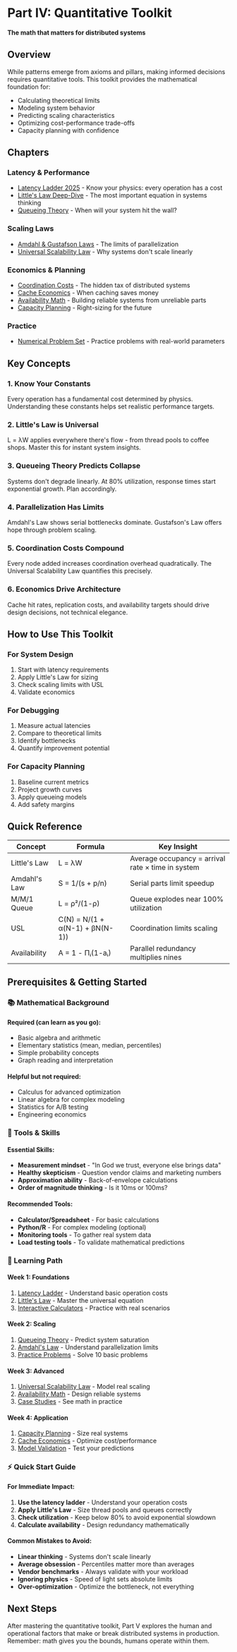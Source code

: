 # Part IV: Quantitative Toolkit

**The math that matters for distributed systems**

## Overview

While patterns emerge from axioms and pillars, making informed decisions requires quantitative tools. This toolkit provides the mathematical foundation for:

- Calculating theoretical limits
- Modeling system behavior
- Predicting scaling characteristics
- Optimizing cost-performance trade-offs
- Capacity planning with confidence

## Chapters

### Latency & Performance
- [Latency Ladder 2025](latency-ladder.md) - Know your physics: every operation has a cost
- [Little's Law Deep-Dive](littles-law.md) - The most important equation in systems thinking
- [Queueing Theory](queueing-models.md) - When will your system hit the wall?

### Scaling Laws
- [Amdahl & Gustafson Laws](amdahl-gustafson.md) - The limits of parallelization
- [Universal Scalability Law](universal-scalability.md) - Why systems don't scale linearly

### Economics & Planning
- [Coordination Costs](coordination-costs.md) - The hidden tax of distributed systems
- [Cache Economics](cache-economics.md) - When caching saves money
- [Availability Math](availability-math.md) - Building reliable systems from unreliable parts
- [Capacity Planning](capacity-planning.md) - Right-sizing for the future

### Practice
- [Numerical Problem Set](problem-set.md) - Practice problems with real-world parameters

## Key Concepts

### 1. **Know Your Constants**
Every operation has a fundamental cost determined by physics. Understanding these constants helps set realistic performance targets.

### 2. **Little's Law is Universal**
L = λW applies everywhere there's flow - from thread pools to coffee shops. Master this for instant system insights.

### 3. **Queueing Theory Predicts Collapse**
Systems don't degrade linearly. At 80% utilization, response times start exponential growth. Plan accordingly.

### 4. **Parallelization Has Limits**
Amdahl's Law shows serial bottlenecks dominate. Gustafson's Law offers hope through problem scaling.

### 5. **Coordination Costs Compound**
Every node added increases coordination overhead quadratically. The Universal Scalability Law quantifies this precisely.

### 6. **Economics Drive Architecture**
Cache hit rates, replication costs, and availability targets should drive design decisions, not technical elegance.

## How to Use This Toolkit

### For System Design
1. Start with latency requirements
2. Apply Little's Law for sizing
3. Check scaling limits with USL
4. Validate economics

### For Debugging
1. Measure actual latencies
2. Compare to theoretical limits
3. Identify bottlenecks
4. Quantify improvement potential

### For Capacity Planning
1. Baseline current metrics
2. Project growth curves
3. Apply queueing models
4. Add safety margins

## Quick Reference

| Concept | Formula | Key Insight |
|---------|---------|-------------|
| Little's Law | L = λW | Average occupancy = arrival rate × time in system |
| Amdahl's Law | S = 1/(s + p/n) | Serial parts limit speedup |
| M/M/1 Queue | L = ρ²/(1-ρ) | Queue explodes near 100% utilization |
| USL | C(N) = N/(1 + α(N-1) + βN(N-1)) | Coordination limits scaling |
| Availability | A = 1 - Πᵢ(1-aᵢ) | Parallel redundancy multiplies nines |

## Prerequisites & Getting Started

### 📚 Mathematical Background

#### Required (can learn as you go):
- Basic algebra and arithmetic
- Elementary statistics (mean, median, percentiles)
- Simple probability concepts
- Graph reading and interpretation

#### Helpful but not required:
- Calculus for advanced optimization
- Linear algebra for complex modeling
- Statistics for A/B testing
- Engineering economics

### 🔧 Tools & Skills

#### Essential Skills:
- **Measurement mindset** - "In God we trust, everyone else brings data"
- **Healthy skepticism** - Question vendor claims and marketing numbers
- **Approximation ability** - Back-of-envelope calculations
- **Order of magnitude thinking** - Is it 10ms or 100ms?

#### Recommended Tools:
- **Calculator/Spreadsheet** - For basic calculations
- **Python/R** - For complex modeling (optional)
- **Monitoring tools** - To gather real system data
- **Load testing tools** - To validate mathematical predictions

### 🌱 Learning Path

#### Week 1: Foundations
1. [Latency Ladder](latency-ladder.md) - Understand basic operation costs
2. [Little's Law](littles-law.md) - Master the universal equation
3. [Interactive Calculators](calculator-latency.md) - Practice with real scenarios

#### Week 2: Scaling
1. [Queueing Theory](queueing-models.md) - Predict system saturation
2. [Amdahl's Law](amdahl-gustafson.md) - Understand parallelization limits
3. [Practice Problems](problem-set.md) - Solve 10 basic problems

#### Week 3: Advanced
1. [Universal Scalability Law](universal-scalability.md) - Model real scaling
2. [Availability Math](availability-math.md) - Design reliable systems
3. [Case Studies](case-studies-quant.md) - See math in practice

#### Week 4: Application
1. [Capacity Planning](capacity-planning.md) - Size real systems
2. [Cache Economics](cache-economics.md) - Optimize cost/performance
3. [Model Validation](model-validation.md) - Test your predictions

### ⚡ Quick Start Guide

#### For Immediate Impact:
1. **Use the latency ladder** - Understand your operation costs
2. **Apply Little's Law** - Size thread pools and queues correctly
3. **Check utilization** - Keep below 80% to avoid exponential slowdown
4. **Calculate availability** - Design redundancy mathematically

#### Common Mistakes to Avoid:
- **Linear thinking** - Systems don't scale linearly
- **Average obsession** - Percentiles matter more than averages
- **Vendor benchmarks** - Always validate with your workload
- **Ignoring physics** - Speed of light sets absolute limits
- **Over-optimization** - Optimize the bottleneck, not everything

## Next Steps

After mastering the quantitative toolkit, Part V explores the human and operational factors that make or break distributed systems in production. Remember: math gives you the bounds, humans operate within them.